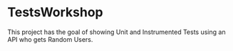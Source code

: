 # TestsWorkshop
This project has the goal of showing Unit and Instrumented Tests using an API who gets Random Users.
